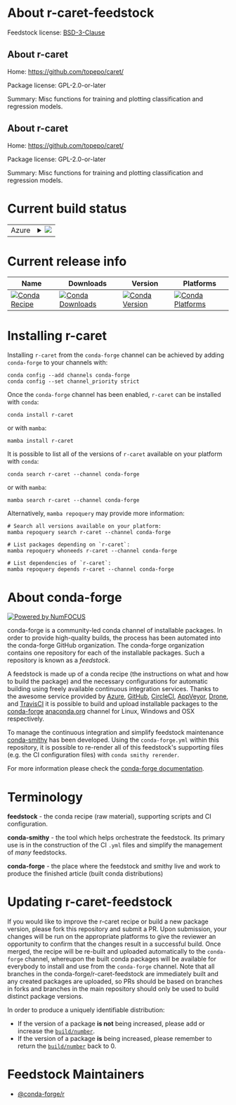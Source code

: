 About r-caret-feedstock
=======================

Feedstock license: [BSD-3-Clause](https://github.com/conda-forge/r-caret-feedstock/blob/main/LICENSE.txt)


About r-caret
-------------

Home: https://github.com/topepo/caret/

Package license: GPL-2.0-or-later

Summary: Misc functions for training and plotting classification and regression models.

About r-caret
-------------

Home: https://github.com/topepo/caret/

Package license: GPL-2.0-or-later

Summary: Misc functions for training and plotting classification and regression models.

Current build status
====================


<table>
    
  <tr>
    <td>Azure</td>
    <td>
      <details>
        <summary>
          <a href="https://dev.azure.com/conda-forge/feedstock-builds/_build/latest?definitionId=1024&branchName=main">
            <img src="https://dev.azure.com/conda-forge/feedstock-builds/_apis/build/status/r-caret-feedstock?branchName=main">
          </a>
        </summary>
        <table>
          <thead><tr><th>Variant</th><th>Status</th></tr></thead>
          <tbody><tr>
              <td>linux_64_r_base4.4</td>
              <td>
                <a href="https://dev.azure.com/conda-forge/feedstock-builds/_build/latest?definitionId=1024&branchName=main">
                  <img src="https://dev.azure.com/conda-forge/feedstock-builds/_apis/build/status/r-caret-feedstock?branchName=main&jobName=linux&configuration=linux%20linux_64_r_base4.4" alt="variant">
                </a>
              </td>
            </tr><tr>
              <td>linux_64_r_base4.5</td>
              <td>
                <a href="https://dev.azure.com/conda-forge/feedstock-builds/_build/latest?definitionId=1024&branchName=main">
                  <img src="https://dev.azure.com/conda-forge/feedstock-builds/_apis/build/status/r-caret-feedstock?branchName=main&jobName=linux&configuration=linux%20linux_64_r_base4.5" alt="variant">
                </a>
              </td>
            </tr><tr>
              <td>linux_aarch64_r_base4.4</td>
              <td>
                <a href="https://dev.azure.com/conda-forge/feedstock-builds/_build/latest?definitionId=1024&branchName=main">
                  <img src="https://dev.azure.com/conda-forge/feedstock-builds/_apis/build/status/r-caret-feedstock?branchName=main&jobName=linux&configuration=linux%20linux_aarch64_r_base4.4" alt="variant">
                </a>
              </td>
            </tr><tr>
              <td>linux_aarch64_r_base4.5</td>
              <td>
                <a href="https://dev.azure.com/conda-forge/feedstock-builds/_build/latest?definitionId=1024&branchName=main">
                  <img src="https://dev.azure.com/conda-forge/feedstock-builds/_apis/build/status/r-caret-feedstock?branchName=main&jobName=linux&configuration=linux%20linux_aarch64_r_base4.5" alt="variant">
                </a>
              </td>
            </tr><tr>
              <td>linux_ppc64le_r_base4.4</td>
              <td>
                <a href="https://dev.azure.com/conda-forge/feedstock-builds/_build/latest?definitionId=1024&branchName=main">
                  <img src="https://dev.azure.com/conda-forge/feedstock-builds/_apis/build/status/r-caret-feedstock?branchName=main&jobName=linux&configuration=linux%20linux_ppc64le_r_base4.4" alt="variant">
                </a>
              </td>
            </tr><tr>
              <td>linux_ppc64le_r_base4.5</td>
              <td>
                <a href="https://dev.azure.com/conda-forge/feedstock-builds/_build/latest?definitionId=1024&branchName=main">
                  <img src="https://dev.azure.com/conda-forge/feedstock-builds/_apis/build/status/r-caret-feedstock?branchName=main&jobName=linux&configuration=linux%20linux_ppc64le_r_base4.5" alt="variant">
                </a>
              </td>
            </tr><tr>
              <td>osx_64_r_base4.4</td>
              <td>
                <a href="https://dev.azure.com/conda-forge/feedstock-builds/_build/latest?definitionId=1024&branchName=main">
                  <img src="https://dev.azure.com/conda-forge/feedstock-builds/_apis/build/status/r-caret-feedstock?branchName=main&jobName=osx&configuration=osx%20osx_64_r_base4.4" alt="variant">
                </a>
              </td>
            </tr><tr>
              <td>osx_64_r_base4.5</td>
              <td>
                <a href="https://dev.azure.com/conda-forge/feedstock-builds/_build/latest?definitionId=1024&branchName=main">
                  <img src="https://dev.azure.com/conda-forge/feedstock-builds/_apis/build/status/r-caret-feedstock?branchName=main&jobName=osx&configuration=osx%20osx_64_r_base4.5" alt="variant">
                </a>
              </td>
            </tr><tr>
              <td>osx_arm64_r_base4.4</td>
              <td>
                <a href="https://dev.azure.com/conda-forge/feedstock-builds/_build/latest?definitionId=1024&branchName=main">
                  <img src="https://dev.azure.com/conda-forge/feedstock-builds/_apis/build/status/r-caret-feedstock?branchName=main&jobName=osx&configuration=osx%20osx_arm64_r_base4.4" alt="variant">
                </a>
              </td>
            </tr><tr>
              <td>osx_arm64_r_base4.5</td>
              <td>
                <a href="https://dev.azure.com/conda-forge/feedstock-builds/_build/latest?definitionId=1024&branchName=main">
                  <img src="https://dev.azure.com/conda-forge/feedstock-builds/_apis/build/status/r-caret-feedstock?branchName=main&jobName=osx&configuration=osx%20osx_arm64_r_base4.5" alt="variant">
                </a>
              </td>
            </tr><tr>
              <td>win_64_r_base4.4</td>
              <td>
                <a href="https://dev.azure.com/conda-forge/feedstock-builds/_build/latest?definitionId=1024&branchName=main">
                  <img src="https://dev.azure.com/conda-forge/feedstock-builds/_apis/build/status/r-caret-feedstock?branchName=main&jobName=win&configuration=win%20win_64_r_base4.4" alt="variant">
                </a>
              </td>
            </tr><tr>
              <td>win_64_r_base4.5</td>
              <td>
                <a href="https://dev.azure.com/conda-forge/feedstock-builds/_build/latest?definitionId=1024&branchName=main">
                  <img src="https://dev.azure.com/conda-forge/feedstock-builds/_apis/build/status/r-caret-feedstock?branchName=main&jobName=win&configuration=win%20win_64_r_base4.5" alt="variant">
                </a>
              </td>
            </tr>
          </tbody>
        </table>
      </details>
    </td>
  </tr>
</table>

Current release info
====================

| Name | Downloads | Version | Platforms |
| --- | --- | --- | --- |
| [![Conda Recipe](https://img.shields.io/badge/recipe-r--caret-green.svg)](https://anaconda.org/conda-forge/r-caret) | [![Conda Downloads](https://img.shields.io/conda/dn/conda-forge/r-caret.svg)](https://anaconda.org/conda-forge/r-caret) | [![Conda Version](https://img.shields.io/conda/vn/conda-forge/r-caret.svg)](https://anaconda.org/conda-forge/r-caret) | [![Conda Platforms](https://img.shields.io/conda/pn/conda-forge/r-caret.svg)](https://anaconda.org/conda-forge/r-caret) |

Installing r-caret
==================

Installing `r-caret` from the `conda-forge` channel can be achieved by adding `conda-forge` to your channels with:

```
conda config --add channels conda-forge
conda config --set channel_priority strict
```

Once the `conda-forge` channel has been enabled, `r-caret` can be installed with `conda`:

```
conda install r-caret
```

or with `mamba`:

```
mamba install r-caret
```

It is possible to list all of the versions of `r-caret` available on your platform with `conda`:

```
conda search r-caret --channel conda-forge
```

or with `mamba`:

```
mamba search r-caret --channel conda-forge
```

Alternatively, `mamba repoquery` may provide more information:

```
# Search all versions available on your platform:
mamba repoquery search r-caret --channel conda-forge

# List packages depending on `r-caret`:
mamba repoquery whoneeds r-caret --channel conda-forge

# List dependencies of `r-caret`:
mamba repoquery depends r-caret --channel conda-forge
```


About conda-forge
=================

[![Powered by
NumFOCUS](https://img.shields.io/badge/powered%20by-NumFOCUS-orange.svg?style=flat&colorA=E1523D&colorB=007D8A)](https://numfocus.org)

conda-forge is a community-led conda channel of installable packages.
In order to provide high-quality builds, the process has been automated into the
conda-forge GitHub organization. The conda-forge organization contains one repository
for each of the installable packages. Such a repository is known as a *feedstock*.

A feedstock is made up of a conda recipe (the instructions on what and how to build
the package) and the necessary configurations for automatic building using freely
available continuous integration services. Thanks to the awesome service provided by
[Azure](https://azure.microsoft.com/en-us/services/devops/), [GitHub](https://github.com/),
[CircleCI](https://circleci.com/), [AppVeyor](https://www.appveyor.com/),
[Drone](https://cloud.drone.io/welcome), and [TravisCI](https://travis-ci.com/)
it is possible to build and upload installable packages to the
[conda-forge](https://anaconda.org/conda-forge) [anaconda.org](https://anaconda.org/)
channel for Linux, Windows and OSX respectively.

To manage the continuous integration and simplify feedstock maintenance
[conda-smithy](https://github.com/conda-forge/conda-smithy) has been developed.
Using the ``conda-forge.yml`` within this repository, it is possible to re-render all of
this feedstock's supporting files (e.g. the CI configuration files) with ``conda smithy rerender``.

For more information please check the [conda-forge documentation](https://conda-forge.org/docs/).

Terminology
===========

**feedstock** - the conda recipe (raw material), supporting scripts and CI configuration.

**conda-smithy** - the tool which helps orchestrate the feedstock.
                   Its primary use is in the construction of the CI ``.yml`` files
                   and simplify the management of *many* feedstocks.

**conda-forge** - the place where the feedstock and smithy live and work to
                  produce the finished article (built conda distributions)


Updating r-caret-feedstock
==========================

If you would like to improve the r-caret recipe or build a new
package version, please fork this repository and submit a PR. Upon submission,
your changes will be run on the appropriate platforms to give the reviewer an
opportunity to confirm that the changes result in a successful build. Once
merged, the recipe will be re-built and uploaded automatically to the
`conda-forge` channel, whereupon the built conda packages will be available for
everybody to install and use from the `conda-forge` channel.
Note that all branches in the conda-forge/r-caret-feedstock are
immediately built and any created packages are uploaded, so PRs should be based
on branches in forks and branches in the main repository should only be used to
build distinct package versions.

In order to produce a uniquely identifiable distribution:
 * If the version of a package **is not** being increased, please add or increase
   the [``build/number``](https://docs.conda.io/projects/conda-build/en/latest/resources/define-metadata.html#build-number-and-string).
 * If the version of a package **is** being increased, please remember to return
   the [``build/number``](https://docs.conda.io/projects/conda-build/en/latest/resources/define-metadata.html#build-number-and-string)
   back to 0.

Feedstock Maintainers
=====================

* [@conda-forge/r](https://github.com/orgs/conda-forge/teams/r/)

